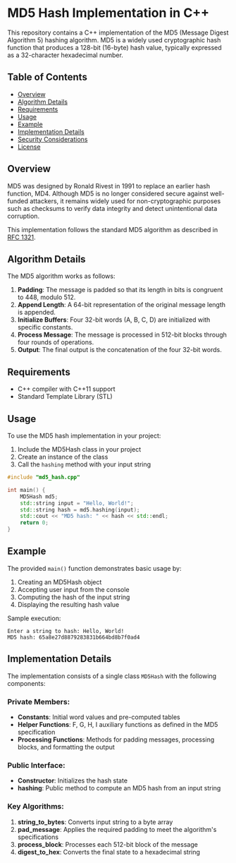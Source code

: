 # MD5 Hash Implementation in C++

This repository contains a C++ implementation of the MD5 (Message Digest Algorithm 5) hashing algorithm. MD5 is a widely used cryptographic hash function that produces a 128-bit (16-byte) hash value, typically expressed as a 32-character hexadecimal number.

## Table of Contents
- [Overview](#overview)
- [Algorithm Details](#algorithm-details)
- [Requirements](#requirements)
- [Usage](#usage)
- [Example](#example)
- [Implementation Details](#implementation-details)
- [Security Considerations](#security-considerations)
- [License](#license)

## Overview

MD5 was designed by Ronald Rivest in 1991 to replace an earlier hash function, MD4. Although MD5 is no longer considered secure against well-funded attackers, it remains widely used for non-cryptographic purposes such as checksums to verify data integrity and detect unintentional data corruption.

This implementation follows the standard MD5 algorithm as described in [RFC 1321](https://tools.ietf.org/html/rfc1321).

## Algorithm Details

The MD5 algorithm works as follows:

1. **Padding**: The message is padded so that its length in bits is congruent to 448, modulo 512.
2. **Append Length**: A 64-bit representation of the original message length is appended.
3. **Initialize Buffers**: Four 32-bit words (A, B, C, D) are initialized with specific constants.
4. **Process Message**: The message is processed in 512-bit blocks through four rounds of operations.
5. **Output**: The final output is the concatenation of the four 32-bit words.

## Requirements

- C++ compiler with C++11 support
- Standard Template Library (STL)

## Usage

To use the MD5 hash implementation in your project:

1. Include the MD5Hash class in your project
2. Create an instance of the class
3. Call the `hashing` method with your input string

```cpp
#include "md5_hash.cpp"

int main() {
    MD5Hash md5;
    std::string input = "Hello, World!";
    std::string hash = md5.hashing(input);
    std::cout << "MD5 hash: " << hash << std::endl;
    return 0;
}
```

## Example

The provided `main()` function demonstrates basic usage by:
1. Creating an MD5Hash object
2. Accepting user input from the console
3. Computing the hash of the input string
4. Displaying the resulting hash value

Sample execution:
```
Enter a string to hash: Hello, World!
MD5 hash: 65a8e27d8879283831b664bd8b7f0ad4
```

## Implementation Details

The implementation consists of a single class `MD5Hash` with the following components:

### Private Members:
- **Constants**: Initial word values and pre-computed tables
- **Helper Functions**: F, G, H, I auxiliary functions as defined in the MD5 specification
- **Processing Functions**: Methods for padding messages, processing blocks, and formatting the output

### Public Interface:
- **Constructor**: Initializes the hash state
- **hashing**: Public method to compute an MD5 hash from an input string

### Key Algorithms:
1. **string_to_bytes**: Converts input string to a byte array
2. **pad_message**: Applies the required padding to meet the algorithm's specifications
3. **process_block**: Processes each 512-bit block of the message
4. **digest_to_hex**: Converts the final state to a hexadecimal string
